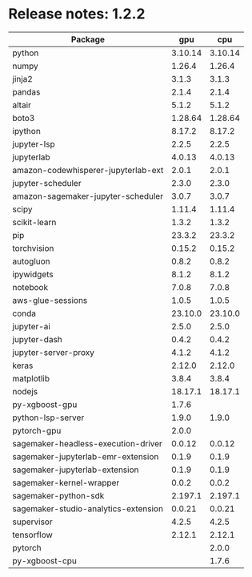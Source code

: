 # Release notes: 1.2.2

Package | gpu| cpu
---|---|---
python|3.10.14|3.10.14
numpy|1.26.4|1.26.4
jinja2|3.1.3|3.1.3
pandas|2.1.4|2.1.4
altair|5.1.2|5.1.2
boto3|1.28.64|1.28.64
ipython|8.17.2|8.17.2
jupyter-lsp|2.2.5|2.2.5
jupyterlab|4.0.13|4.0.13
amazon-codewhisperer-jupyterlab-ext|2.0.1|2.0.1
jupyter-scheduler|2.3.0|2.3.0
amazon-sagemaker-jupyter-scheduler|3.0.7|3.0.7
scipy|1.11.4|1.11.4
scikit-learn|1.3.2|1.3.2
pip|23.3.2|23.3.2
torchvision|0.15.2|0.15.2
autogluon|0.8.2|0.8.2
ipywidgets|8.1.2|8.1.2
notebook|7.0.8|7.0.8
aws-glue-sessions|1.0.5|1.0.5
conda|23.10.0|23.10.0
jupyter-ai|2.5.0|2.5.0
jupyter-dash|0.4.2|0.4.2
jupyter-server-proxy|4.1.2|4.1.2
keras|2.12.0|2.12.0
matplotlib|3.8.4|3.8.4
nodejs|18.17.1|18.17.1
py-xgboost-gpu|1.7.6| 
python-lsp-server|1.9.0|1.9.0
pytorch-gpu|2.0.0| 
sagemaker-headless-execution-driver|0.0.12|0.0.12
sagemaker-jupyterlab-emr-extension|0.1.9|0.1.9
sagemaker-jupyterlab-extension|0.1.9|0.1.9
sagemaker-kernel-wrapper|0.0.2|0.0.2
sagemaker-python-sdk|2.197.1|2.197.1
sagemaker-studio-analytics-extension|0.0.21|0.0.21
supervisor|4.2.5|4.2.5
tensorflow|2.12.1|2.12.1
pytorch| |2.0.0
py-xgboost-cpu| |1.7.6
